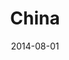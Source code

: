 ---
slug: "/travel/china"
type: gallery
title: "China"
date: "2014-08-01"
photos: ../../galleries/travel/china.yaml
---